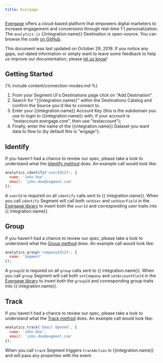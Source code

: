 ```yaml
---
title: Evergage
---
```


[Evergage](https://www.evergage.com/) offers a cloud-based platform that empowers digital marketers to increase engagement and conversions through real-time 1:1 personalization. The `analytics.js` {{integration.name}} Destination is open-source. You can browse the code [on GitHub](https://github.com/segment-integrations/analytics.js-integration-evergage).

This document was last updated on October 29, 2018. If you notice any gaps, out-dated information or simply want to leave some feedback to help us improve our documentation, please [let us know](https://segment.com/help/contact)!

## Getting Started

{% include content/connection-modes.md %}

1. From your Segment UI's Destinations page click on "Add Destination".
2. Search for "{{integration.name}}" within the Destinations Catalog and confirm the Source you'd like to connect to.
3. Enter your {{integration.name}} Account Key (this is the subdomain you use to login to {{integration.name}} with; if your account is "testaccount.evergage.com", then use "testaccount");
4. Finally, enter the name of the {{integration.name}} Dataset you want data to flow to (by default this is "engage");

## Identify
If you haven't had a chance to review our spec, please take a look to understand what the [Identify method](https://segment.com/docs/spec/identify/) does. An example call would look like:

```javascript
analytics.identify('userId123', {
  name: 'John Doe',
  email: 'john.doe@segment.com'
});
```

A `userId` is required on all `identify` calls sent to {{ integration.name}}. When you call `identify` Segment will call both `setUser` and `setUserField` in the [Evergage library](https://doc.evergage.com/display/EKB/Send+Data+to+Evergage) to insert both the `userId` and corresponding user traits into {{ integration.name}}.

## Group
If you haven't had a chance to review our spec, please take a look to understand what the [Group method](https://segment.com/docs/spec/group/) does. An example call would look like:

```javascript
analytics.group('companyId123', {
  name: 'Segment'
});
```

A `groupId` is required on all `group` calls sent to {{ integration.name}}. When you call `group` Segment will call both `setCompany` and `setAccountField` in the [Evergage library](https://doc.evergage.com/display/EKB/Send+Data+to+Evergage) to insert both the `groupId` and corresponding group traits into {{ integration.name}}.

## Track
If you haven't had a chance to review our spec, please take a look to understand what the [Track method](https://segment.com/docs/spec/track/) does. An example call would look like:

```javascript
analytics.track('Email Opened', {
  name: 'John Doe',
  email: 'john.doe@segment.com'
});
```

When you call `track` Segment triggers `trackAction` in {{integration.name}} and will pass any properties with the event.
